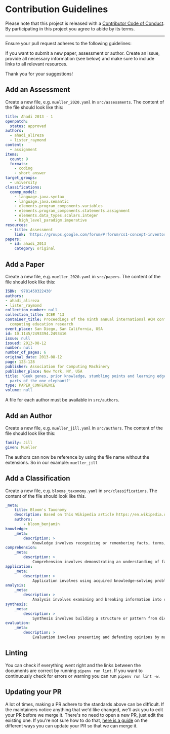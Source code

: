 # Contribution Guidelines

Please note that this project is released with a
[Contributor Code of Conduct](code-of-conduct.md). By participating in this
project you agree to abide by its terms.

---

Ensure your pull request adheres to the following guidelines:

If you want to submit a new paper, assessment or author. Create an issue, provide all necessary information (see below) and make sure to include links to all relevant resources.

Thank you for your suggestions!

## Add an Assessment

Create a new file, e.g. `mueller_2020.yaml` in `src/assessments`. The content of the file should look like this:

```yaml
title: Ahadi 2013 - 1
openpatch:
  status: approved
authors:
  - ahadi_alireza
  - lister_raymond
content:
  - assignment
items:
  count: 9
  formats:
    - coding
    - short_answer
target_groups:
  - university
classifications:
  commp_model:
    - language.java.syntax
    - language.java.semantic
    - elements.program_components.variables
    - elements.program_components.statements.assignment
    - elements.data_types.scalars.integer
    - high_level_paradigm.imperative
resources:
  - title: Assessment
    link: 'https://groups.google.com/forum/#!forum/cs1-concept-inventory-and-assessment-replications'
papers:
  - id: ahadi_2013
    category: original
```

## Add a Paper

Create a new file, e.g. `mueller_2020.yaml` in `src/papers`. The content of the file should look like this:

```yaml
ISBN: '9781450322430'
authors:
- ahadi_alireza
- lister_raymond
collection_number: null
collection_title: ICER '13
container_title: Proceedings of the ninth annual international ACM conference on International
  computing education research
event_place: San Diego, San California, USA
id: 10.1145/2493394.2493416
issue: null
issued: 2013-08-12
number: null
number_of_pages: 6
original_date: 2013-08-12
page: 123-128
publisher: Association for Computing Machinery
publisher_place: New York, NY, USA
title: 'Geek genes, prior knowledge, stumbling points and learning edge momentum:
  parts of the one elephant?'
type: PAPER_CONFERENCE
volume: null
```

A file for each author must be available in `src/authors`.

## Add an Author

Create a new file, e.g. `mueller_jill.yaml` in `src/authors`. The content of the file should look like this:

```yaml
family: Jill
given: Mueller
```

The authors can now be reference by using the file name without the extensions. So in our example: `mueller_jill`

## Add a Classification

Create a new file, e.g. `blooms_taxonomy.yaml` in `src/classifications`. The content of the file should look like this.

```yaml
_meta:
    title: Bloom's Taxonomy
    description: Based on this Wikipedia article https://en.wikipedia.org/wiki/Bloom%27s_taxonomy
    authors:
        - bloom_benjamin
knowledge:
    _meta:
        description: >
            Knowledge involves recognizing or remembering facts, terms, basic concepts, or answers without necessarily understanding what they mean.
comprehension:
    _meta:
        description: >
            Comprehension involves demonstrating an understanding of facts and ideas by organizing, summarizing, translating, generalizing, giving descriptions, and stating the main ideas. 
application:
    _meta:
        description: >
            Application involves using acquired knowledge—solving problems in new situations by applying acquired knowledge, facts, techniques and rules. Learners should be able to use prior knowledge to solve problems, identify connections and relationships and how they apply in new situations. 
analysis:
    _meta:
        description: >
            Analysis involves examining and breaking information into component parts, determining how the parts relate to one another, identifying motives or causes, making inferences, and finding evidence to support generalizations.
synthesis:
    _meta:
        description: >
            Synthesis involves building a structure or pattern from diverse elements; it also refers to the act of putting parts together to form a whole.
evaluation:
    _meta:
        description: >
            Evaluation involves presenting and defending opinions by making judgments about information, the validity of ideas, or quality of work based on a set of criteria.
```

## Linting

You can check if everything went right and the links between the documents are correct by running `pipenv run lint`. If you want to continuously check for errors or warning you can run `pipenv run lint -w`.

## Updating your PR

A lot of times, making a PR adhere to the standards above can be difficult.
If the maintainers notice anything that we'd like changed, we'll ask you to
edit your PR before we merge it. There's no need to open a new PR, just edit
the existing one. If you're not sure how to do that,
[here is a guide](https://github.com/RichardLitt/knowledge/blob/master/github/amending-a-commit-guide.md)
on the different ways you can update your PR so that we can merge it.
